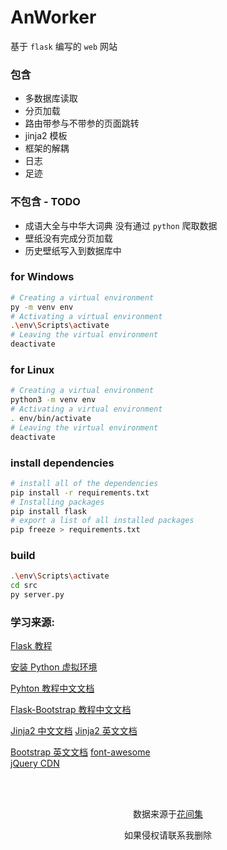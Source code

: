 # AnWorker

基于 `flask` 编写的 `web` 网站

### 包含

- 多数据库读取
- 分页加载
- 路由带参与不带参的页面跳转
- jinja2 模板
- 框架的解耦
- 日志
- 足迹

### 不包含 - TODO

- 成语大全与中华大词典 没有通过 `python` 爬取数据
- 壁纸没有完成分页加载
- 历史壁纸写入到数据库中

### for Windows
``` bash
# Creating a virtual environment
py -m venv env
# Activating a virtual environment
.\env\Scripts\activate
# Leaving the virtual environment
deactivate
```

### for Linux
``` bash
# Creating a virtual environment
python3 -m venv env
# Activating a virtual environment
. env/bin/activate
# Leaving the virtual environment
deactivate
```

### install dependencies
``` bash
# install all of the dependencies
pip install -r requirements.txt
# Installing packages
pip install flask
# export a list of all installed packages
pip freeze > requirements.txt
```

### build

```sh
.\env\Scripts\activate
cd src
py server.py
```

### 学习来源:
[Flask 教程](http://docs.jinkan.org/docs/flask/)

[安装 Python 虚拟环境](https://packaging.python.org/guides/installing-using-pip-and-virtual-environments/)

[Pyhton 教程中文文档](https://docs.python.org/zh-cn/3/tutorial/classes.html)

[Flask-Bootstrap 教程中文文档](https://flask-bootstrap-zh.readthedocs.io/zh/latest)

[Jinja2 中文文档](http://docs.jinkan.org/docs/jinja2/)
[Jinja2 英文文档](https://jinja.palletsprojects.com/en/2.10.x/)

[Bootstrap 英文文档](https://getbootstrap.com/)
[font-awesome](https://www.bootcss.com/p/font-awesome/#)  
[jQuery CDN ](https://code.jquery.com/)  


<br>
<br>
<p align="center">数据来源于<a href="https://github.com/chinese-poetry/huajianji">花间集</a></p>
<p align="center">如果侵权请联系我删除</p>

